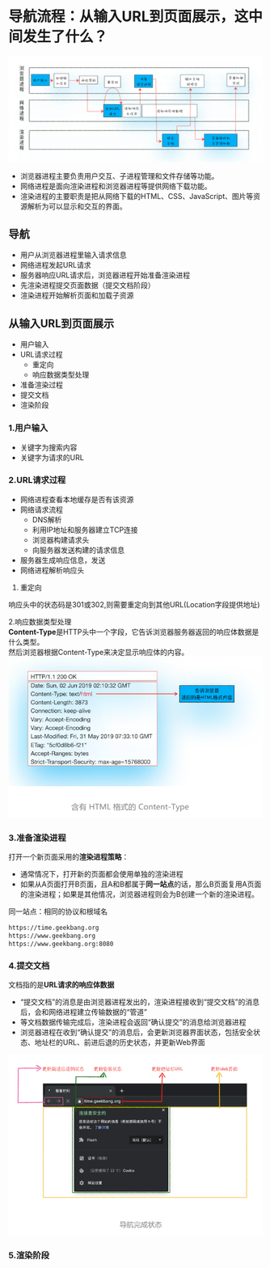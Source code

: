 # 导航流程：从输入URL到页面展示，这中间发生了什么？
![](img/导航流程.png)  
  
- 浏览器进程主要负责用户交互、子进程管理和文件存储等功能。
- 网络进程是面向渲染进程和浏览器进程等提供网络下载功能。
- 渲染进程的主要职责是把从网络下载的HTML、CSS、JavaScript、图片等资源解析为可以显示和交互的界面。

## 导航
- 用户从浏览器进程里输入请求信息
- 网络进程发起URL请求
- 服务器响应URL请求后，浏览器进程开始准备渲染进程
- 先渲染进程提交页面数据（提交文档阶段）
- 渲染进程开始解析页面和加载子资源

## 从输入URL到页面展示
- 用户输入
- URL请求过程
  - 重定向
  - 响应数据类型处理
- 准备渲染过程
- 提交文档
- 渲染阶段

### 1.用户输入
- 关键字为搜索内容
- 关键字为请求的URL

### 2.URL请求过程
- 网络进程查看本地缓存是否有该资源
- 网络请求流程
  - DNS解析
  - 利用IP地址和服务器建立TCP连接
  - 浏览器构建请求头
  - 向服务器发送构建的请求信息
- 服务器生成响应信息，发送
- 网络进程解析响应头

1. 重定向  

响应头中的状态码是301或302,则需要重定向到其他URL(Location字段提供地址)  

2.响应数据类型处理  
**Content-Type**是HTTP头中一个字段，它告诉浏览器服务器返回的响应体数据是什么类型。  
然后浏览器根据Content-Type来决定显示响应体的内容。  
![](img/Content-Type.png)   
### 3.准备渲染进程
打开一个新页面采用的**渲染进程策略**：
- 通常情况下，打开新的页面都会使用单独的渲染进程
- 如果从A页面打开B页面，且A和B都属于**同一站点**的话，那么B页面复用A页面的渲染进程；如果是其他情况，浏览器进程则会为B创建一个新的渲染进程。

同一站点：相同的协议和根域名
```
https://time.geekbang.org
https://www.geekbang.org
https://www.geekbang.org:8080
```

### 4.提交文档
文档指的是**URL请求的响应体数据**  
  
- “提交文档”的消息是由浏览器进程发出的，渲染进程接收到“提交文档”的消息后，会和网络进程建立传输数据的“管道”
- 等文档数据传输完成后，渲染进程会返回“确认提交”的消息给浏览器进程
- 浏览器进程在收到“确认提交”的消息后，会更新浏览器界面状态，包括安全状态、地址栏的URL、前进后退的历史状态，并更新Web界面

![](img/导航完成.png)

### 5.渲染阶段